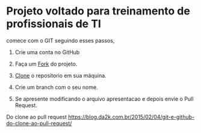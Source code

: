 # Projeto voltado para treinamento de profissionais de TI

comece com o GIT seguindo esses passos, 

1. Crie uma conta no GitHub

2. Faça um [Fork](https://github.com/UNIVALI-LITE/Portugol-Studio/wiki/Fazendo-um-Fork-do-reposit%C3%B3rio) do projeto.

3. [Clone](https://help.github.com/pt/github/creating-cloning-and-archiving-repositories/cloning-a-repository) o repositorio em sua máquina.

4. Crie um branch com o seu nome.

5. Se apresente modificando o arquivo apresentacao e depois envie o Pull Request.

Do clone ao pull request https://blog.da2k.com.br/2015/02/04/git-e-github-do-clone-ao-pull-request/
